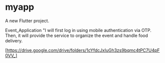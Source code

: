# myapp
A new Flutter project.

Event_Application
"I will first log in using mobile authentication via OTP. Then, it will provide the service to organize the event and handle food delivery.


[https://drive.google.com/drive/folders/1cYfdcJxIuGh3zs9bqmc4tPC7U4pF0VV_]





